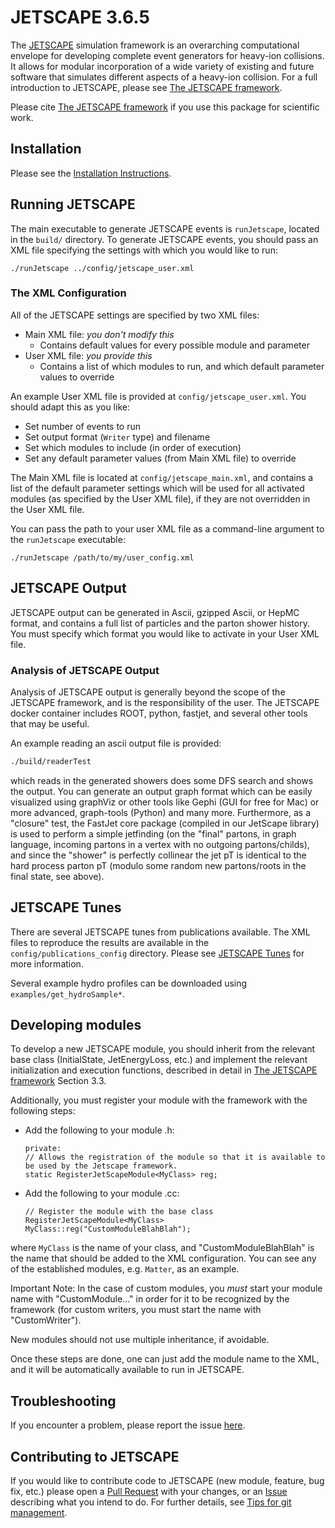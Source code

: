 # JETSCAPE 3.6.5

The [JETSCAPE](http://jetscape.org) simulation framework is an overarching computational envelope for developing complete event generators for heavy-ion collisions.
It allows for modular incorporation of a wide variety of existing and future software that simulates different aspects of a heavy-ion collision.
For a full introduction to JETSCAPE, please see [The JETSCAPE framework](https://arxiv.org/abs/1903.07706).

Please cite [The JETSCAPE framework](https://arxiv.org/abs/1903.07706) if you use this package for scientific work.

## Installation

Please see the [Installation Instructions](https://github.com/JETSCAPE/JETSCAPE/wiki/Doc.Installation).

## Running JETSCAPE

The main executable to generate JETSCAPE events is `runJetscape`, located in the `build/` directory.
To generate JETSCAPE events, you should pass an XML file specifying the settings with which you would like to run:

```
./runJetscape ../config/jetscape_user.xml
```

### The XML Configuration

All of the JETSCAPE settings are specified by two XML files:
- Main XML file: *you don't modify this*
  - Contains default values for every possible module and parameter
- User XML file: *you provide this*
  - Contains a list of which modules to run, and which default parameter values to override

An example User XML file is provided at `config/jetscape_user.xml`. 
You should adapt this as you like:
 - Set number of events to run
 - Set output format (`Writer` type) and filename 
 - Set which modules to include (in order of execution)
 - Set any default parameter values (from Main XML file) to override
 
The Main XML file is located at `config/jetscape_main.xml`, and contains a list of 
the default parameter settings which will be used for all activated modules (as specified by the User XML file),
if they are not overridden in the User XML file.

You can pass the path to your user XML file as a command-line argument to the `runJetscape` executable:
```
./runJetscape /path/to/my/user_config.xml
```

## JETSCAPE Output

JETSCAPE output can be generated in Ascii, gzipped Ascii, or HepMC format,
and contains a full list of particles and the parton shower history.
You must specify which format you would like to activate in your User XML file.

### Analysis of JETSCAPE Output

Analysis of JETSCAPE output is generally beyond the scope of the JETSCAPE framework, and is the responsibility of the user.
The JETSCAPE docker container includes ROOT, python, fastjet, and several other tools that may be useful.

An example reading an ascii output file is provided:

```bash
./build/readerTest
```

which reads in the generated showers does some DFS search and shows the output. You can generate an output graph format which can be easily visualized using graphViz or other tools like Gephi (GUI for free for Mac) or more advanced, graph-tools (Python) and many more. Furthermore, as a "closure" test, the FastJet core package (compiled in our JetScape library) is used to perform a simple jetfinding (on the "final" partons, in graph language, incoming partons in a vertex with no outgoing partons/childs), and since the "shower" is perfectly collinear the jet pT is identical to the hard process parton pT (modulo some random new partons/roots in the final state, see above).  

## JETSCAPE Tunes

There are several JETSCAPE tunes from publications available.
The XML files to reproduce the results are available in the `config/publications_config` directory.
Please see [JETSCAPE Tunes](config/publications_config/README.md) for more information.

Several example hydro profiles can be downloaded using `examples/get_hydroSample*`.

## Developing modules

To develop a new JETSCAPE module, you should inherit from the relevant base class (InitialState, JetEnergyLoss, etc.) 
and implement the relevant initialization and execution functions, described in detail in [The JETSCAPE framework](https://arxiv.org/abs/1903.07706)
Section 3.3.

Additionally, you must register your module with the framework with the following steps:
- Add the following to your module .h:
  ```
  private:
  // Allows the registration of the module so that it is available to be used by the Jetscape framework.
  static RegisterJetScapeModule<MyClass> reg;
  ```
- Add the following to your module .cc: 
  ```
  // Register the module with the base class
  RegisterJetScapeModule<MyClass> MyClass::reg("CustomModuleBlahBlah");
  ```
where `MyClass` is the name of your class, and "CustomModuleBlahBlah" is the name that should be added to the XML configuration.
You can see any of the established modules, e.g.  `Matter`, as an example.

Important Note: In the case of custom modules, you *must* start your module name with "CustomModule..." 
in order for it to be recognized by the framework (for custom writers, you must start the name with "CustomWriter"). 

New modules should not use multiple inheritance, if avoidable.

Once these steps are done, one can just add the module name to the XML, and it will be automatically available to run in JETSCAPE.

## Troubleshooting

If you encounter a problem, please report the issue [here](https://github.com/JETSCAPE/JETSCAPE/issues).

## Contributing to JETSCAPE

If you would like to contribute code to JETSCAPE (new module, feature, bug fix, etc.) please open 
a [Pull Request](https://github.com/JETSCAPE/JETSCAPE/pulls) with your changes, or an [Issue](https://github.com/JETSCAPE/JETSCAPE/issues) describing what you intend to do. For further details, see [Tips for git management](https://github.com/JETSCAPE/JETSCAPE/wiki/Tips-for-git-management).
